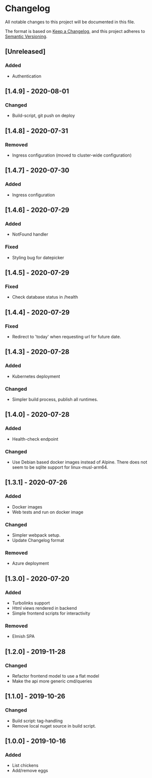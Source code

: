 # Changelog
All notable changes to this project will be documented in this file.

The format is based on [Keep a Changelog](https://keepachangelog.com/en/1.0.0/),
and this project adheres to [Semantic Versioning](https://semver.org/spec/v2.0.0.html).

## [Unreleased]
### Added
* Authentication

## [1.4.9] - 2020-08-01
### Changed 
* Build-script, git push on deploy

## [1.4.8] - 2020-07-31
### Removed
* Ingress configuration (moved to cluster-wide configuration)

## [1.4.7] - 2020-07-30
### Added
* Ingress configuration

## [1.4.6] - 2020-07-29
### Added 
* NotFound handler

### Fixed
* Styling bug for datepicker

## [1.4.5] - 2020-07-29
### Fixed
* Check database status in /health

## [1.4.4] - 2020-07-29
### Fixed
* Redirect to 'today' when requesting url for future date.

## [1.4.3] - 2020-07-28
### Added
* Kubernetes deployment

### Changed
* Simpler build process, publish all runtimes.

## [1.4.0] - 2020-07-28
### Added
* Health-check endpoint

### Changed
* Use Debian based docker images instead of Alpine. There does not seem to be sqlite support for linux-musl-arm64.

## [1.3.1] - 2020-07-26
### Added
* Docker images 
* Web tests and run on docker image

### Changed 
* Simpler webpack setup.
* Update Changelog format

### Removed
* Azure deployment

## [1.3.0] - 2020-07-20
### Added
* Turbolinks support
* Html views rendered in backend
* Simple frontend scripts for interactivity

### Removed
* Elmish SPA

## [1.2.0] - 2019-11-28
### Changed
* Refactor frontend model to use a flat model
* Make the api more generic cmd/queries

## [1.1.0] - 2019-10-26
### Changed
* Build script: tag-handling
* Remove local nuget source in build script.

## [1.0.0] - 2019-10-16
### Added 
* List chickens
* Add/remove eggs
